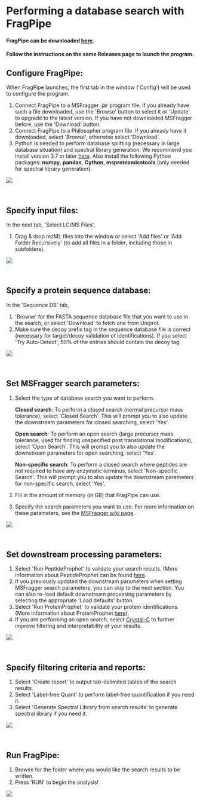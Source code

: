 # Performing a database search with FragPipe

#### FragPipe can be downloaded [here](https://github.com/Nesvilab/FragPipe/releases).
#### Follow the instructions on the same Releases page to launch the program. 

## Configure FragPipe:
When FragPipe launches, the first tab in the window ('Config') will be used to configure the program.
1) Connect FragPipe to a MSFragger .jar program file. If you already have such a file downloaded, use the 'Browse' button to select it or 'Update' to upgrade to the latest version. If you have not downloaded MSFragger before, use the 'Download' button.
2) Connect FragPipe to a Philosopher program file. If you already have it downloaded, select 'Browse', otherwise select 'Download'.
3) Python is needed to perform database splitting (necessary in large database situation) and spectral library generation. We recommend you install version 3.7 or later [here](https://www.python.org/downloads/). Also install the following Python packages: **numpy**, **pandas**, **Cython**, **msproteomicstools** (only needed for spectral library generation).

![](https://raw.githubusercontent.com/Nesvilab/MSFragger/master/images/1.jpg)
 

 <br>

## Specify input files:
In the next tab, 'Select LC/MS Files',
1) Drag & drop mzML files into the window or select 'Add files' or 'Add Folder Recursively' (to add all files in a folder, including those in subfolders).

![](https://raw.githubusercontent.com/Nesvilab/MSFragger/master/images/2.jpg)
 

 <br>

 
## Specify a protein sequence database:
In the 'Sequence DB' tab,
1) 'Browse' for the FASTA sequence database file that you want to use in the search, or select 'Download' to fetch one from Uniprot.
2) Make sure the decoy prefix tag in the sequence database file is correct (necessary for target/decoy validation of identifications). If you select 'Try Auto-Detect', 50% of the entries should contain the decoy tag.
  
![](https://raw.githubusercontent.com/Nesvilab/MSFragger/master/images/3.jpg)


 <br>

## Set MSFragger search parameters:
1) Select the type of database search you want to perform.

   **Closed search**: To perform a closed search (normal precursor mass tolerance), select 'Closed Search'. This will prompt you to also update the downstream parameters for closed searching, select 'Yes'.

   **Open search**: To perform an open search (large precursor mass tolerance, used for finding unspecified post translational modifications), select 'Open Search'. This will prompt you to also update the downstream parameters for open searching, select 'Yes'.

   **Non-specific search**: To perform a closed search where peptides are not required to have any enzymatic terminus, select 'Non-specific Search'. This will prompt you to also update the downstream parameters for non-specific search, select 'Yes'.
 2) Fill in the amount of memory (in GB) that FragPipe can use.
 3) Specify the search parameters you want to use. For more information on these parameters, see the [MSFragger wiki page](https://github.com/Nesvilab/MSFragger/wiki/Setting-the-Parameters).
 
![](https://raw.githubusercontent.com/Nesvilab/MSFragger/master/images/5.jpg)
 
 
 <br>

## Set downstream processing parameters:
1) Select 'Run PeptideProphet' to validate your search results. (More information about PeptideProphet can be found [here](http://peptideprophet.sourceforge.net/).
2) If you previously updated the downstream parameters when setting MSFragger search parameters, you can skip to the next section. You can also re-load default downstream processing parameters by selecting the appropriate 'Load defaults' button.
3) Select 'Run ProteinProphet' to validate your protein identifications. (More information about ProteinProphet [here](http://proteinprophet.sourceforge.net/)).
4) If you are performing an open search, select [Crystal-C](https://www.nesvilab.org/Crystal-C/) to further improve filtering and interpretability of your results.

![](https://raw.githubusercontent.com/Nesvilab/MSFragger/master/images/6.jpg)


 <br>
 
## Specify filtering criteria and reports:
1) Select 'Create report' to output tab-delimited tables of the search results.
2) Select 'Label-free Quant' to perform label-free quantification if you need it.
3) Select 'Generate Spectral Library from search results' to generate spectral library if you need it.

![](https://raw.githubusercontent.com/Nesvilab/MSFragger/master/images/7.jpg)


 <br>
 
## Run FragPipe:
1) Browse for the folder where you would like the search results to be written.
2) Press 'RUN' to begin the analysis!


![](https://raw.githubusercontent.com/Nesvilab/MSFragger/master/images/8.jpg)
 

